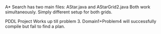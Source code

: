 A* Search has two main files: AStar.java and AStarGrid2.java
Both work simultaneously. Simply different setup for both grids.

PDDL Project Works up till problem 3. 
Domain1+Problem4 will successfully compile but fail to find a plan.
